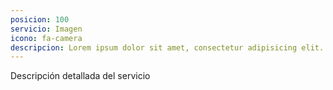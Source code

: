 ```yaml
---
posicion: 100
servicio: Imagen
icono: fa-camera
descripcion: Lorem ipsum dolor sit amet, consectetur adipisicing elit. Minima maxime quam architecto quo inventore harum ex magni, dicta impedit.
---
```

Descripción detallada del servicio

